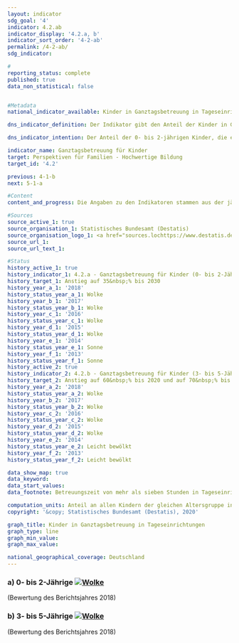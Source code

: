 ```yaml
---                   
layout: indicator                   
sdg_goal: '4'                   
indicator: 4.2.ab                   
indicator_display: '4.2.a, b'                   
indicator_sort_order: '4-2-ab'                   
permalink: /4-2-ab/                   
sdg_indicator:                    

#                   
reporting_status: complete                   
published: true                   
data_non_statistical: false                   


#Metadata                   
national_indicator_available: Kinder in Ganztagsbetreuung in Tageseinrichtungen                   

dns_indicator_definition: Der Indikator gibt den Anteil der Kinder in Ganztagsbetreuung am Stichtag 1. März an allen Kindern der gleichen Altersgruppe am 31. Dezember des Vorjahres an. Ganztagsbetreuung entspricht dabei einer durchgehenden vertraglich vereinbarten Betreuungszeit von mehr als sieben Stunden pro Betreuungstag; Tagespflege sowie die Betreuung von Schulkindern sind nicht berücksichtigt. Indikator 4.2.a bezieht sich auf die Gruppe der 0- bis 2-jährigen, Indikator 4.2.b auf die 3- bis 5-jährigen Kinder.<sub> Text aus dem Indikatorenbericht 2018</sub>                   

dns_indicator_intention: Der Anteil der 0- bis 2-jährigen Kinder, die eine Ganztagsbetreuung besuchen, soll bis zum Jahr 2030 bei mindestens 35&nbsp;% liegen (4.2.a). Für die 3- bis 5-Jährigen (4.2.b) soll der Anteil bis zum Jahr 2020 auf mindestens 60&nbsp;% und bis 2030 auf mindestens 70&nbsp;% steigen. Eine Erhöhung des Anteils von Kindern in Ganztagsbetreuung ist wünschenswert, weil bedarfsgerechte Betreuungsmöglichkeiten die Vereinbarkeit von Familie und Beruf verbessern. Zudem sind sie ein wichtiger Beitrag zur Chancengerechtigkeit, zur Gleichstellung von Frauen und Männern und zur Integration.<sub> Text aus dem Indikatorenbericht 2018</sub>                   

indicator_name: Ganztagsbetreuung für Kinder                   
target: Perspektiven für Familien - Hochwertige Bildung                   
target_id: '4.2'                   

previous: 4-1-b                   
next: 5-1-a                   

#Content                    
content_and_progress: Die Angaben zu den Indikatoren stammen aus der jährlichen Statistik über Kinder und tätige Personen in Kindertageseinrichtungen des Statistischen Bundesamtes. Die Indikatoren geben den Anteil der Kinder an, für die eine tägliche Betreuungszeit von mehr als sieben Stunden vereinbart wurde. Diese Zeitangabe kann von der tatsächlich in Anspruch genommenen Betreuungsdauer abweichen. Vertraglich vereinbarte Betreuungszeiten von sieben Stunden und weniger, die ebenfalls die Vereinbarkeit von Beruf und Familie vereinfachen können, sowie weitere Betreuungsformen, zum Beispiel Tagespflege, fließen nicht ein. Darüber hinaus sind für das Themengebiet auch Informationen zu Betreuungsangeboten für Kinder ab 6 Jahren relevant. Entsprechende ergänzende Informationen bieten beispielsweise Daten der Kultusministerkonferenz (siehe letzter Abschnitt).<br><br>Im Jahr 2018 war für 45,9&nbsp;% der 3- bis 5-Jährigen (Kindergartenalter) eine Ganztagsbetreuung in Kindertageseinrichtungen vereinbart. Für Kinder unter 3 Jahren (Krippenalter) lag dieser Wert bei 16,5&nbsp;%. Somit erhöhte sich der Anteil der ganztags betreuten Kinder bei den 3- bis 5-Jährigen seit 2006 um knapp 24 Prozentpunkte und hat sich damit mehr als verdoppelt. Die ganztägige Betreuung der Kinder unter 3 Jahren stieg von 2006 bis 2018 um 10,6 Prozentpunkte und hat sich damit nahezu verdreifacht. Insgesamt entwickeln sich beide Indikatoren in die richtige Richtung, wobei Indikator 4.2.b näher am Zielwert liegt als Indikator 4.2.a. <br><br>Die absolute Zahl der ganztags in Kindertageseinrichtungen betreuten Kinder unter 6 Jahren lag 2018 bei 1,4 Millionen; die Zahl der Kinder in Teilzeitbetreuung bei rund 1,3 Millionen. Weitere rund 61&nbsp;000 Kinder im Alter von unter 6 Jahren wurden ganztägig in öffentlich geförderter Tagespflege betreut. Daneben geht ein Teil der 5-jährigen Kinder bereits zur Schule. <br><br>Mehr als ein Viertel der in Kindertageseinrichtungen und in öffentlich geförderter Tagespflege betreuten Kinder unter 6 Jahren hatte einen Migrationshintergrund, das heißt, mindestens ein Elternteil war ausländischer Herkunft. Die Betreuungsquote betrug bei diesen Kindern im Jahr 2018&nbsp;50&nbsp;%; bei Kindern ohne Migrationshintergrund lag sie bei 69&nbsp;%. <br><br>Bei der Ganztagsbetreuung in Tageseinrichtungen besteht ein deutliches Gefälle zwischen den ost- und westdeutschen Bundesländern. Die höchsten Ganztagsquoten für 0- bis 2-Jährige sind in den östlichen Bundesländern sowie in Berlin zu verzeichnen. Die Spanne bewegt sich zwischen 49,2&nbsp;% in Thüringen und 9,7&nbsp;% in Baden-Württemberg. Bei den 3- bis 5-Jährigen weist ebenfalls Thüringen mit 91,8&nbsp;% die höchste Ganztagsbetreuungsquote auf; Baden-Württemberg mit 24,5&nbsp;% die niedrigste (jeweils 2018). <br><br>Im Hinblick auf die Betreuungsmöglichkeiten für Schulkinder spielen auch Horte und Ganztagsschulen eine bedeutsame Rolle. 2018 wurden in Kindertageseinrichtungen (Horten) 19&nbsp;000 Kinder von 5 bis 13 Jahren ganztags und rund 483&nbsp;200 Kinder in Teilzeit betreut (die Unterrichtszeit gilt nicht als Betreuungszeit). Der Anteil der Ganztagsschülerinnen und Ganztagsschüler gemessen an allen Schülerinnen und Schülern in allgemeinbildenden Schulen lag im Schuljahr 2016/2017 bei 42,5&nbsp;%. Hier sind jedoch alle Schulformen und somit auch Schülerinnen und Schüler über 13 Jahren einbezogen. An Grundschulen wurden im gleichen Schuljahr 40,1&nbsp;% der Kinder ganztags betreut. Im Vergleich zum Jahr 2006 ist die Zahl der Ganztagsschülerinnen und -schüler deutlich gestiegen, und zwar von knapp 1,5 Millionen auf 3,1 Millionen (allgemeinbildende Schulen insgesamt) und von 400&nbsp;000 auf 1,1 Millionen in Grundschulen.<sub> Text aus dem Indikatorenbericht 2018</sub>                   

#Sources
source_active_1: true                           
source_organisation_1: Statistisches Bundesamt (Destatis)                           
source_organisation_logo_1: <a href="sources.lochttps://www.destatis.de/DE/Home/_inhalt.html"><img src="https://g205sdgs.github.io/sdg-indicators/public/logos/destatis.png" alt="Logo Statistisches Bundesamt (Destatis)" /></a>                           
source_url_1:                            
source_url_text_1:                            

#Status                   
history_active_1: true                   
history_indicator_1: 4.2.a - Ganztagsbetreuung für Kinder (0- bis 2-Jährige)                   
history_target_1: Anstieg auf 35&nbsp;% bis 2030
history_year_a_1: '2018'                           
history_status_year_a_1: Wolke
history_year_b_1: '2017'                           
history_status_year_b_1: Wolke
history_year_c_1: '2016'                           
history_status_year_c_1: Wolke
history_year_d_1: '2015'                           
history_status_year_d_1: Wolke
history_year_e_1: '2014'                           
history_status_year_e_1: Sonne
history_year_f_1: '2013'                           
history_status_year_f_1: Sonne
history_active_2: true                   
history_indicator_2: 4.2.b - Ganztagsbetreuung für Kinder (3- bis 5-Jährige)                   
history_target_2: Anstieg auf 60&nbsp;% bis 2020 und auf 70&nbsp;% bis 2030
history_year_a_2: '2018'                           
history_status_year_a_2: Wolke
history_year_b_2: '2017'                           
history_status_year_b_2: Wolke
history_year_c_2: '2016'                           
history_status_year_c_2: Wolke
history_year_d_2: '2015'                           
history_status_year_d_2: Wolke
history_year_e_2: '2014'                           
history_status_year_e_2: Leicht bewölkt
history_year_f_2: '2013'                           
history_status_year_f_2: Leicht bewölkt

data_show_map: true                   
data_keyword:                    
data_start_values:                    
data_footnote: Betreuungszeit von mehr als sieben Stunden in Tageseinrichtungen, ohne Tagespflege                   

computation_units: Anteil an allen Kindern der gleichen Altersgruppe in&nbsp;%                   
copyright: '&copy; Statistisches Bundesamt (Destatis), 2020'                   

graph_title: Kinder in Ganztagsbetreuung in Tageseinrichtungen                   
graph_type: line                   
graph_min_value:                    
graph_max_value:                    

national_geographical_coverage: Deutschland                   
---
```

<div>                               
  <div class="my-header">                               
    <h3>a) 0- bis 2-Jährige                               
      <a href= "https://sustainabledevelopment-deutschland.github.io/status/"><img src="https://g205sdgs.github.io/sdg-indicators/public/Wettersymbole/Wolke.png" title="Der Indikator entwickelt sich zwar in die gewünschte Richtung auf das Ziel zu, bei Fortsetzung der Entwicklung würde das Ziel im Zieljahr aber um mehr als 20&nbsp;% verfehlt" alt="Wolke" />                               
      </a>                               
    </h3>                               
  </div>
  <div class="my-header-note">
    <span>(Bewertung des Berichtsjahres 2018)</span>
  </div>                               
</div>                               
<div>                               
  <div class="my-header">                               
    <h3>b) 3- bis 5-Jährige                               
      <a href="https://sustainabledevelopment-deutschland.github.io/status/"><img src="https://g205sdgs.github.io/sdg-indicators/public/Wettersymbole/Wolke.png" title="Der Indikator entwickelt sich zwar in die gewünschte Richtung auf das Ziel zu, bei Fortsetzung der Entwicklung würde das Ziel im Zieljahr aber um mehr als 20&nbsp;% verfehlt" alt="Wolke" />                               
      </a>                               
    </h3>                               
  </div>
  <div class="my-header-note">
    <span>(Bewertung des Berichtsjahres 2018)</span>
  </div>                               
</div>
